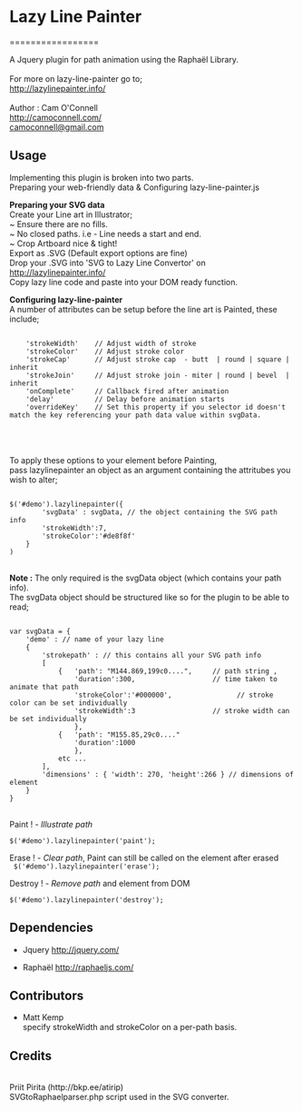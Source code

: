 <h1>Lazy Line Painter</h1>
=================

A Jquery plugin for path animation using the Raphaël Library. 
<br><br>
For more on lazy-line-painter go to;<br>
http://lazylinepainter.info/
<br><br>
Author : Cam O'Connell<br>
http://camoconnell.com/ <br>
camoconnell@gmail.com<br>

<h2> Usage </h2> 
Implementing this plugin is broken into two parts.<br>
Preparing your web-friendly data & Configuring lazy-line-painter.js<br>

 
<b>Preparing your SVG data </b><br>
Create your Line art in Illustrator; <br>
	~  Ensure there are no fills.<br>
	~  No closed paths. i.e - Line needs a start and end.<br>
	~  Crop Artboard nice & tight!<br>
Export as .SVG (Default export options are fine)<br>
Drop your .SVG into 'SVG to Lazy Line Convertor' on http://lazylinepainter.info/ <br>
Copy lazy line code and paste into your DOM ready function.
 
<b>Configuring lazy-line-painter</b><br>
A number of attributes can be setup before the line art is Painted,
these include;
<pre><code>   
	'strokeWidth'    // Adjust width of stroke
	'strokeColor'    // Adjust stroke color 
	'strokeCap'      // Adjust stroke cap  - butt  | round | square | inherit
	'strokeJoin'     // Adjust stroke join - miter | round | bevel  | inherit
	'onComplete'     // Callback fired after animation
	'delay'          // Delay before animation starts
	'overrideKey'    // Set this property if you selector id doesn't match the key referencing your path data value within svgData. 
</code> </pre>
<br><br>
To apply these options to your element before Painting, <br>
pass lazylinepainter an object as an argument containing the attritubes you wish to alter; 
<pre><code> 
$('#demo').lazylinepainter({    
    	'svgData' : svgData, // the object containing the SVG path info 
		'strokeWidth':7,  
		'strokeColor':'#de8f8f'	
	}
) 
</code> </pre>
<b>Note :</b> The only required is the svgData object (which contains your path info).<br>
The svgData object should be structured like so for the plugin to be able to read;
<pre><code>
var svgData = { 
	'demo' : // name of your lazy line
	{ 
		'strokepath' : // this contains all your SVG path info
		[ 
			{   'path': "M144.869,199c0....",     // path string , 
			    'duration':300,                   // time taken to animate that path
			    'strokeColor':'#000000',                // stroke color can be set individually
			    'strokeWidth':3                   // stroke width can be set individually
			    },
			{   'path': "M155.85,29c0...."
			    'duration':1000
			    },
			etc ...
		],  
		'dimensions' : { 'width': 270, 'height':266 } // dimensions of element
	}
}
</code> </pre>

Paint ! - <i>Illustrate path</i> <br>
<code> $('#demo').lazylinepainter('paint');</code>

Erase ! - <i>Clear path</i>, Paint can still be called on the element after erased<br>
<code> $('#demo').lazylinepainter('erase'); </code>

Destroy ! - <i>Remove path</i> and element from DOM<br>
<code> $('#demo').lazylinepainter('destroy'); </code>

<h2>Dependencies</h2>

  - Jquery 
    http://jquery.com/

  - Raphaël
    http://raphaeljs.com/ 

<h2>Contributors</h2>

  - Matt Kemp <br>
    specify strokeWidth and strokeColor on a per-path basis.
 


<h2>Credits</h2>
<br> 
Priit Pirita (http://bkp.ee/atirip)<br>
SVGtoRaphaelparser.php script used in the SVG converter. 
